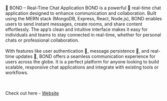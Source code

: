 💬 BOND – Real-Time Chat Application
BOND is a powerful 💬 real-time chat application designed to enhance communication and collaboration. Built using the MERN stack (MongoDB, Express, React, Node.js), BOND enables users to send instant messages, create rooms, and share content effortlessly. The app’s clean and intuitive interface makes it easy for individuals and teams to stay connected in real-time, whether for personal chats or professional collaboration.
<br>
<br>
With features like user authentication 🔐, message persistence 💾, and real-time updates 🔄, BOND offers a seamless communication experience for users across the globe. It is a perfect platform for anyone looking to build scalable, responsive chat applications and integrate with existing tools or workflows.

<br>
<br>
Check out here - <a href="https://bond-chatapp.onrender.com/">Website</a>
<br>
<br>

